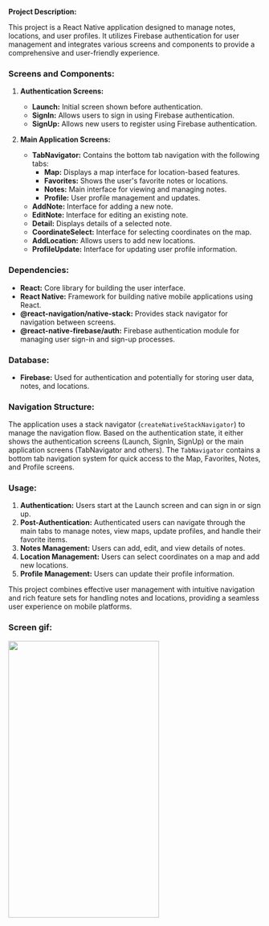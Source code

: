 **Project Description:**

This project is a React Native application designed to manage notes, locations, and user profiles. It utilizes Firebase authentication for user management and integrates various screens and components to provide a comprehensive and user-friendly experience. 

### Screens and Components:

1. **Authentication Screens:**
   - **Launch:** Initial screen shown before authentication.
   - **SignIn:** Allows users to sign in using Firebase authentication.
   - **SignUp:** Allows new users to register using Firebase authentication.

2. **Main Application Screens:**
   - **TabNavigator:** Contains the bottom tab navigation with the following tabs:
     - **Map:** Displays a map interface for location-based features.
     - **Favorites:** Shows the user's favorite notes or locations.
     - **Notes:** Main interface for viewing and managing notes.
     - **Profile:** User profile management and updates.
   - **AddNote:** Interface for adding a new note.
   - **EditNote:** Interface for editing an existing note.
   - **Detail:** Displays details of a selected note.
   - **CoordinateSelect:** Interface for selecting coordinates on the map.
   - **AddLocation:** Allows users to add new locations.
   - **ProfileUpdate:** Interface for updating user profile information.

### Dependencies:

- **React:** Core library for building the user interface.
- **React Native:** Framework for building native mobile applications using React.
- **@react-navigation/native-stack:** Provides stack navigator for navigation between screens.
- **@react-native-firebase/auth:** Firebase authentication module for managing user sign-in and sign-up processes.

### Database:

- **Firebase:** Used for authentication and potentially for storing user data, notes, and locations.

### Navigation Structure:

The application uses a stack navigator (`createNativeStackNavigator`) to manage the navigation flow. Based on the authentication state, it either shows the authentication screens (Launch, SignIn, SignUp) or the main application screens (TabNavigator and others). The `TabNavigator` contains a bottom tab navigation system for quick access to the Map, Favorites, Notes, and Profile screens.

### Usage:

1. **Authentication:** Users start at the Launch screen and can sign in or sign up.
2. **Post-Authentication:** Authenticated users can navigate through the main tabs to manage notes, view maps, update profiles, and handle their favorite items.
3. **Notes Management:** Users can add, edit, and view details of notes.
4. **Location Management:** Users can select coordinates on a map and add new locations.
5. **Profile Management:** Users can update their profile information.

This project combines effective user management with intuitive navigation and rich feature sets for handling notes and locations, providing a seamless user experience on mobile platforms.

### Screen gif:

<img src="map.gif" width="300" height="550">
